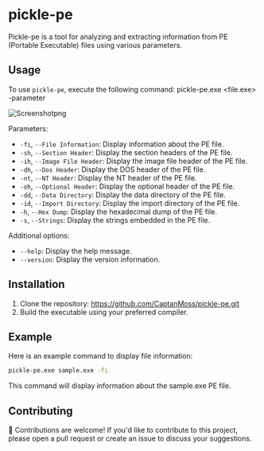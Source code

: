# pickle-pe

Pickle-pe is a tool for analyzing and extracting information from PE (Portable Executable) files using various parameters.

## Usage

To use `pickle-pe`, execute the following command: pickle-pe.exe <file.exe> -parameter 

![Screenshotpng](https://user-images.githubusercontent.com/10811344/119184504-1ec7fa80-ba7e-11eb-9f43-4d58853c5f48.png)


Parameters:

- `-fi`, `--File Information`: Display information about the PE file.
- `-sh`, `--Section Header`: Display the section headers of the PE file.
- `-ih`, `--Image File Header`: Display the image file header of the PE file.
- `-dh`, `--Dos Header`: Display the DOS header of the PE file.
- `-nt`, `--NT Header`: Display the NT header of the PE file.
- `-oh`, `--Optional Header`: Display the optional header of the PE file.
- `-dd`, `--Data Directory`: Display the data directory of the PE file.
- `-id`, `--Import Directory`: Display the import directory of the PE file.
- `-h`, `--Hex Dump`: Display the hexadecimal dump of the PE file.
- `-s`, `--Strings`: Display the strings embedded in the PE file.

Additional options:

- `--help`: Display the help message.
- `--version`: Display the version information.

## Installation

1. Clone the repository: https://github.com/CaptanMoss/pickle-pe.git
  2. Build the executable using your preferred compiler.

## Example

Here is an example command to display file information:

```bash
pickle-pe.exe sample.exe -fi
```
This command will display information about the sample.exe PE file.

##  Contributing

🤝 Contributions are welcome! If you'd like to contribute to this project, please open a pull request or create an issue to discuss your suggestions.



